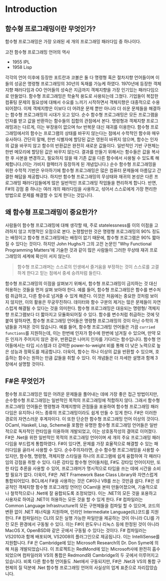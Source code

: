 # Introduction

## 함수형 프로그래밍이란 무엇인가?

함수형 프로그래밍은 가장 오래된 세 개의 프로그래밍 패러다임 중 하나이다.

고전 함수형 프로그래밍 언어의 역사
- 1955 IPL
- 1958 Lisp

각각의 언어 이후에 등장한 포트란과 코볼은 둘 다 명령형 혹은 절차지향 언어들이며 이들의 성공은 명령형 프로그래밍의 30년의 독재를 가능케 하였다. 1970년에 등장한 객체지향 패러다임과 OO 언어들의 성숙은 지금까지 객체지향을 가장 인기있는 패러다임으로 만들었다.
함수형 프로그래밍은 학술적 용도로 사용되는데 그쳤다. 기업들이 복잡한 컴퓨팅 문제의 필요성에 대해서 수요를 느끼기 시작하면서 객체지향은 대중적으로 수용되어졌다. 이제 객체지향은 이보다 더 어려운 문제 뿐만 아니라 더 쉬운 문제들을 해결하는 함수형 프로그래밍의 시대가 오고 있다.
순수 함수형 프로그래밍은 모든 프로그램을 인자를 받고 값을 반환하는 함수들의 집합의 관점에서 본다. 명령형과 객체지향 프로그래밍과는 다르게, 이는 부장용이 없으며 for 반복문 대신 재귀를 이용한다. 함수형 프로그래밍에서의 함수는 프로그램의 상태를 바꾸지 않는다는 점에서 수학적인 함수와 매우 유사하다. 간단히 말해, 한번 식별자에 할당된 값은 영원히 바뀌지 않으며, 함수는 인자의 값을 바꾸지 않고 함수의 반환값은 완전히 새로운 값들이다. 일반적인 기반 구현체는 한번 메모리에 할당된 값은 바꾸지 않는다. 결과를 만들기 위해서는 함수들은 값을 복사한 후 사본을 변경하고, 필요하지 않을 때 기존 값을 다른 함수에서 사용될 수 있도록 해제합니다.(이는 가비지 컬렉터가 등장하게 된 개념입니다.)
순수 함수형 프로그래밍을 위한 수학적 기반은 우아하기에 함수형 프로그래밍은 많은 컴퓨터 문제들에 아름답고 간결한 해답을 제공합니다. 하지만 함수형 프로그래밍의 무상태와 재귀의 본성은 다른 프로그래밍 패러다임들에게 많은 일반적인 프로그래밍 작업들을 편리하게 합니다. 반면, F#의 강점 중 하나는 여러 개의 패러다임을 사용하고, 섞어서 스스로에게 가장 편리한 방법으로 문제를 해결할 수 있게 한다는 것입니다.

## 왜 함수형 프로그래밍이 중요한가?

사람들이 함수형 프로그래밍에 대해 생각할 때, 주로 statelessness를 이의 이점을 고려하지 않고 치명적인 오점으로 본다. 논쟁할만한 것은 명령형 프로그래밍의 90% 정도는 배정이고 함수형 프로그래밍에는 배정이 없기 때문에, 함수형 프로그램은 90% 짧아질 수 있다는 것이다. 하지만 John Hughs가 그의 고전 논문인 "Why Functional Programming Matters'에 기술한 것과 같이 많은 사람들이 그러한 무상태 재귀 프로그래밍의 세계에 확신이 서지 않는다.

> 함수형 프로그래머는 스스로의 인생에서 즐거움을 부정하는 것이 스스로를 고결하게 한다고 믿는 점에서 중세 승려처럼 들린다.

함수형 프로그래밍의 이점을 살펴보기 위해서, 함수형 프로그래밍이 금지하는 것 대신 허용하는 것들을 먼저 살펴 보아야 한다. 예를 들어, 함수형 프로그래밍은 함수를 변수처럼 취급하고, 다른 함수로 넘겨줄 수 있게 해준다. 이것은 처음에는 중요한 것처럼 보이지 않지만, 이의 활용은 무궁무진하다. 데이터와 함수 구분의 제거는 많은 문제들이 자연스럽게 해결될 수 있다는 것을 의미한다. 함수형 프로그래밍은 대응되는 명령형/ 객체지향 프로그램보다 더 짧아지고 모듈화되어질 수 있다.
함수를 변수처럼 취급하는 것에 덧붙여 말하자면, 함수형 프로그래밍 언어들은 명령형 프로그래밍의 것이 아닌 수학의 개념들을 가져온 것이 많습니다. 예를 들어, 함수형 프로그래밍 언어들은 가끔 `curried functions`를 지원하는데, 이는 한번에 인자가 함수에 한번에 넘겨질 수 있으며, 만약 모든 인자가 주어지지 않은 경우, 반환값은 나머지 인자를 기다리는 함수입니다. 함수형 언어들에서는 타입 시스템과 더 강력한 power-to-weight 비를 통해 더 낮은 노력으로 높은 성능과 정확도를 제공합니다.
더욱이, 함수는 하나 이상의 값을 반환할 수 있으며, 호출하는 함수는 원하는 만큼 값들을 취할 수 있다. 이 개념들은 더 자세한 설명과 함께 3장에서 설명할 것이다.

## F#은 무엇인가

함수형 프로그래밍은 많은 어려운 문제들을 풀어내는 데에 가장 좋은 접근 방법이지만,순수함수형 프로그래밍는 일반적인 목적의 프로그래밍에 적합하지 않다. 그래서 함수형 프로그래밍 언어들은 명령형과 객체지향의 관점들을 포용하여 함수형 프로그래밍 패러다임은 유지하나 어느 종류의 프로그래밍이라도 쉽게 만들 수 있게 한다. F#은 이러한 경로의 자연스러운 후계자이다. 이 또한 단순한 함수형 프로그래밍 언어 이상의 것이다.
 OCaml, Haskell, Lisp, Scheme을 포함한 유명한 함수형 프로그래밍 언어들은 일반적으로 독자적인 런타임을 이용하여 개발되었고, 이는 상호동작성의 결여로 이어졌다. F#은 .Net을 위한 일반적인 목적의 프로그래밍 언어이며 세 개의 주요 프로그래밍 패러다임을 부드럽게 통합하였다. F#이 있다면, 문제를 가장 효율적으로 해결할 수 있는 패러다임을 골라서 사용할 수 있다. 순수주의자라면, 순수 함수형 프로그래밍을 사용할 수 있지만, 함수형, 명령형, 객체지향 스타일을 하나의 프로그램에 쉽게 융합하여 각 패러다임의 강점을 취할 수 있다. 다른 강타입 함수형 언어들처럼, F#도 강타입 언어이지만, 또한 타입 추론을 사용할 수 있어, 프로그래머가 명시적으로 타입을 쓰는 데에 시간을 소비할 필요가 없다. 더욱이, F#은 .NET Framework Base Class Library와 자연스럽게 통합되어있다. BCL에서 F#을 사용하는 것은 C#이나 VB를 쓰는 것만큼 쉽다. 
 F#은 성공적인 객체지향 함수형 프로그래밍 언어인 OCaml을 본떠 만들어졌으며, 기술적으로나 철학적으로나 .Net에 잘 융합되도록 조정되었다. 이는 .NET의 모든 것을 포용하고 사용자로 하여금 .NET이 허용하는 모든 것을 할 수 있게 한다. F# 컴파일러는 Common Language Infrastructure의 모든 구현체들을 컴파일 할 수 있으며, 코드의 변환 없이 .NET 제너릭을 지원하며, 인라인 Intermediate Language(IL)코드를 지원한다. F# 컴파일러는 CLI의 모든 실행 가능한 파일만을 제공하는 것이 아니라 CLI를 가진 모든 환경에서 구동될 수 있다. 이는 F#이 윈도우나 리눅스 등에 한정된 것이 아니라 MacOS X, OpenBSD와 같은 곳에서 구동될 수 있다는 것이다.
 F# 컴파일러는 VS2010과 함께 배포되며, VS2008의 플러그인으로 제공됩니다. 이는 IntelliSense를 지원합니다.
 F# 은 Cambridge에 있는 Microsoft Research의 Dr. Don Syme에 의해 처음 개발되었습니다. 이 프로젝트는 RedMond에 있는 Microsoft사에 완전히 흡수되었으며 컴파일러와 VS의 통합은 Redmond와 Cambridge의 두 곳에서 이루어지고 있습니다.
 비록 다른 함수형 언어들도 .Net에서 구동되지만, F#은 .Net과 VS의 통합 구현체의 질 덕분에 .Net 함수형 프로그래밍 언어의 사실상의 업계 표준으로 자리잡았습니다.